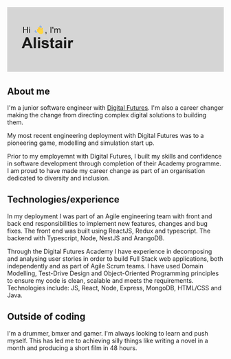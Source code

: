 <img src="https://github.com/gibbuk/gibbuk/blob/main/profile-banner-1st-name_grey.png" alt="banner that says Hi, I'm Alistair">

## About me
I'm a junior software engineer with [Digital Futures](https://digitalfutures.com/). I'm also a career changer making the change from directing complex digital solutions to building them. 

My most recent engineering deployment with Digital Futures was to a pioneering game, modelling and simulation start up. 

Prior to my employemnt with Digital Futures, I built my skills and confidence in software development through completion of their Academy programme.  I am proud to have made my career change as part of an organisation dedicated to diversity and inclusion.
  
## Technologies/experience
In my deployment I was part of an Agile engineering team with front and back end responsibilities to implement new features, changes and bug fixes. The front end was built using ReactJS, Redux and typescript. The backend with Typescript, Node, NestJS and ArangoDB.

Through the Digital Futures Academy I have experience in decomposing and analysing user stories in order to build Full Stack web applications, both independently and as part of Agile Scrum teams. I have used Domain Modelling, Test-Drive Design and Object-Oriented Programming principles to ensure my code is clean, scalable and meets the requirements. Technologies include: JS, React, Node, Express, MongoDB, HTML/CSS and Java.

## Outside of coding
I'm a drummer, bmxer and gamer. I'm always looking to learn and push myself. This has led me to achieving silly things like writing a novel in a month and producing a short film in 48 hours.

<!--
**gibbuk/gibbuk** is a ✨ _special_ ✨ repository because its `README.md` (this file) appears on your GitHub profile.

Here are some ideas to get you started:

- 🔭 I’m currently working on ...
- 🌱 I’m currently learning ...
- 👯 I’m looking to collaborate on ...
- 🤔 I’m looking for help with ...
- 💬 Ask me about ...
- 📫 How to reach me: ...
- 😄 Pronouns: ...
- ⚡ Fun fact: ...
-->
